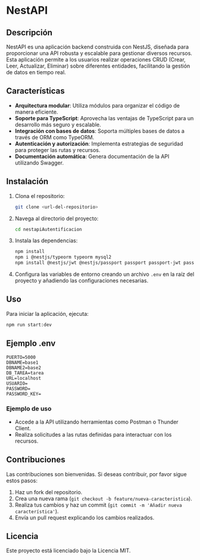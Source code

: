 # NestAPI

## Descripción
NestAPI es una aplicación backend construida con NestJS, diseñada para proporcionar una API robusta y escalable para gestionar diversos recursos. Esta aplicación permite a los usuarios realizar operaciones CRUD (Crear, Leer, Actualizar, Eliminar) sobre diferentes entidades, facilitando la gestión de datos en tiempo real.

## Características
- **Arquitectura modular**: Utiliza módulos para organizar el código de manera eficiente.
- **Soporte para TypeScript**: Aprovecha las ventajas de TypeScript para un desarrollo más seguro y escalable.
- **Integración con bases de datos**: Soporta múltiples bases de datos a través de ORM como TypeORM.
- **Autenticación y autorización**: Implementa estrategias de seguridad para proteger las rutas y recursos.
- **Documentación automática**: Genera documentación de la API utilizando Swagger.

## Instalación
1. Clona el repositorio:
   ```bash
   git clone <url-del-repositorio>
   ```
2. Navega al directorio del proyecto:
   ```bash
   cd nestapiAutentificacion
   ```
3. Instala las dependencias:
   ```bash
   npm install
   npm i @nestjs/typeorm typeorm mysql2
   npm install @nestjs/jwt @nestjs/passport passport passport-jwt passport-local bcrypt @types/passport-jwt @types/passport-local @types/bcrypt
   ```
4. Configura las variables de entorno creando un archivo `.env` en la raíz del proyecto y añadiendo las configuraciones necesarias.

## Uso
Para iniciar la aplicación, ejecuta:
```bash
npm run start:dev
```

## Ejemplo .env
```
PUERTO=5000
DBNAME=base1
DBNAME2=base2
DB_TAREA=tarea
URL=localhost
USUARIO=
PASSWORD=
PASSWORD_KEY=
```

### Ejemplo de uso
- Accede a la API utilizando herramientas como Postman o Thunder Client.
- Realiza solicitudes a las rutas definidas para interactuar con los recursos.

## Contribuciones
Las contribuciones son bienvenidas. Si deseas contribuir, por favor sigue estos pasos:
1. Haz un fork del repositorio.
2. Crea una nueva rama (`git checkout -b feature/nueva-caracteristica`).
3. Realiza tus cambios y haz un commit (`git commit -m 'Añadir nueva característica'`).
4. Envía un pull request explicando los cambios realizados.

## Licencia
Este proyecto está licenciado bajo la Licencia MIT.
